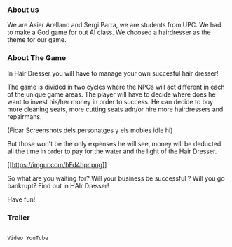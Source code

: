 ### About us



We are Asier Arellano and Sergi Parra, we are students from UPC. We had to make a God game for out AI class. We choosed a hairdresser as the theme for our game.


### About The Game



In Hair Dresser you will have to manage your own succesful hair dresser!

The game is divided in two cycles where the NPCs will act different in each of the unique game areas.
The player will have to decide where does he want to invest his/her money in order to success. He can decide to buy more cleaning seats, more cutting seats adn/or hire more hairdressers and repairmans.

(Ficar Screenshots dels personatges y els mobles idle hi)

But those won't be the only expenses he will see, money will be deducted all the time in order to pay for the water and the light of the Hair Dresser.

[[https://imgur.com/hFd4hpr.png]]

So what are you waiting for? Will your business be successful ? Will you go bankrupt? Find out in HAIr Dresser!

Have fun!


### Trailer

``` Markdown

Video YouTube

```
